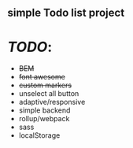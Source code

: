 ## simple Todo list project

# _TODO_:
- ~~BEM~~
- ~~font awesome~~
- ~~custom markers~~
- unselect all button
- adaptive/responsive
- simple backend
- rollup/webpack
- sass
- localStorage
